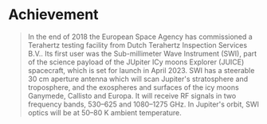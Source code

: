 # Achievement
 
> In the end of 2018 the European Space Agency has commissioned a Terahertz testing facility from Dutch Terahertz Inspection Services B.V.. Its first user was the Sub-millimeter Wave Instrument (SWI), part of the science payload of the JUpiter ICy moons Explorer (JUICE) spacecraft, which is set for launch in April 2023. SWI has a steerable 30 cm aperture antenna which will scan Jupiter's stratosphere and troposphere, and the exospheres and surfaces of the icy moons Ganymede, Callisto and Europa. It will receive RF signals in two frequency bands, 530–625 and 1080–1275 GHz. In Jupiter's orbit, SWI optics will be at 50–80 K ambient temperature. 
> 
